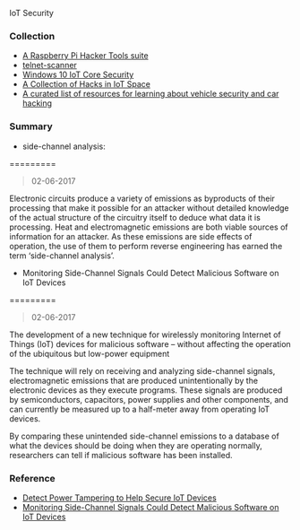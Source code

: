 
IoT Security



### Collection

* [A Raspberry Pi Hacker Tools suite](https://github.com/vay3t/hax0rpi)
* [telnet-scanner](https://github.com/scu-igroup/telnet-scanner)
* [Windows 10 IoT Core Security](https://github.com/ms-iot/security)
* [A Collection of Hacks in IoT Space](https://github.com/nebgnahz/awesome-iot-hacks)
* [A curated list of resources for learning about vehicle security and car hacking](https://github.com/jaredthecoder/awesome-vehicle-security)



### Summary

* side-channel analysis:

=========
>02-06-2017

Electronic circuits produce a variety of emissions as byproducts of their processing that make it possible for an attacker without detailed knowledge of the actual structure of the circuitry itself to deduce what data it is processing. Heat and electromagnetic emissions are both viable sources of information for an attacker. As these emissions are side effects of operation, the use of them to perform reverse engineering has earned the term ‘side-channel analysis’.

* Monitoring Side-Channel Signals Could Detect Malicious Software on IoT Devices

=========
>02-06-2017

The development of a new technique for wirelessly monitoring Internet of Things (IoT) devices for malicious software – without affecting the operation of the ubiquitous but low-power equipment

The technique will rely on receiving and analyzing side-channel signals, electromagnetic emissions that are produced unintentionally by the electronic devices as they execute programs. These signals are produced by semiconductors, capacitors, power supplies and other components, and can currently be measured up to a half-meter away from operating IoT devices.

By comparing these unintended side-channel emissions to a database of what the devices should be doing when they are operating normally, researchers can tell if malicious software has been installed.


### Reference

* [Detect Power Tampering to Help Secure IoT Devices](http://www.digikey.com/en/articles/techzone/2015/jul/detect-power-tampering-to-help-secure-iot-devices)
* [Monitoring Side-Channel Signals Could Detect Malicious Software on IoT Devices](http://www.news.gatech.edu/2016/07/31/monitoring-side-channel-signals-could-detect-malicious-software-iot-devices)

